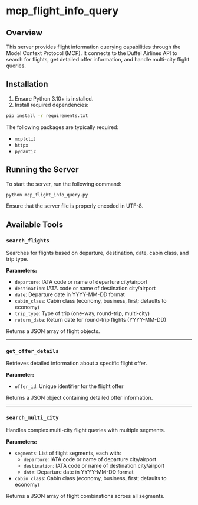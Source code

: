 # mcp_flight_info_query

## Overview
This server provides flight information querying capabilities through the Model Context Protocol (MCP). It connects to the Duffel Airlines API to search for flights, get detailed offer information, and handle multi-city flight queries.

## Installation
1. Ensure Python 3.10+ is installed.
2. Install required dependencies:
```bash
pip install -r requirements.txt
```

The following packages are typically required:
- `mcp[cli]`
- `httpx`
- `pydantic`

## Running the Server
To start the server, run the following command:
```bash
python mcp_flight_info_query.py
```

Ensure that the server file is properly encoded in UTF-8.

## Available Tools

### `search_flights`
Searches for flights based on departure, destination, date, cabin class, and trip type.

**Parameters:**
- `departure`: IATA code or name of departure city/airport
- `destination`: IATA code or name of destination city/airport
- `date`: Departure date in YYYY-MM-DD format
- `cabin_class`: Cabin class (economy, business, first; defaults to economy)
- `trip_type`: Type of trip (one-way, round-trip, multi-city)
- `return_date`: Return date for round-trip flights (YYYY-MM-DD)

Returns a JSON array of flight objects.

---

### `get_offer_details`
Retrieves detailed information about a specific flight offer.

**Parameter:**
- `offer_id`: Unique identifier for the flight offer

Returns a JSON object containing detailed offer information.

---

### `search_multi_city`
Handles complex multi-city flight queries with multiple segments.

**Parameters:**
- `segments`: List of flight segments, each with:
  - `departure`: IATA code or name of departure city/airport
  - `destination`: IATA code or name of destination city/airport
  - `date`: Departure date in YYYY-MM-DD format
- `cabin_class`: Cabin class (economy, business, first; defaults to economy)

Returns a JSON array of flight combinations across all segments.